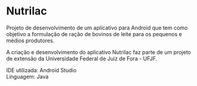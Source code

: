 # Nutrilac
Projeto de desenvolvimento de um aplicativo para Android que tem como objetivo a formulação de ração de bovinos de leite para os pequenos e médios produtores.

A criação e desenvolvimento do aplicativo Nutrilac faz parte de um projeto de extensão da Universidade Federal de Juiz de Fora - UFJF.

IDE utilizada: Android Studio <br/>
Linguagem: Java
